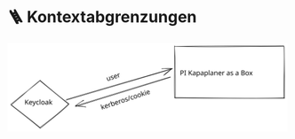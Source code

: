 # 🪜 Kontextabgrenzungen

<img src="../../.gitbook/assets/file.drawing.svg" alt="" class="gitbook-drawing">
